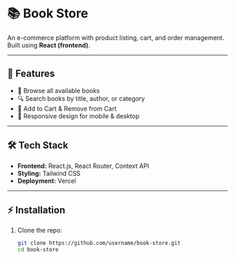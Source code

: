 
# 📚 Book Store

An e-commerce platform with product listing, cart, and order management.  
Built using **React (frontend)**.  

---

## 🚀 Features
- 📖 Browse all available books
- 🔍 Search books by title, author, or category
- 🛒 Add to Cart & Remove from Cart
- 📱 Responsive design for mobile & desktop

---

## 🛠 Tech Stack
- **Frontend:** React.js, React Router, Context API
- **Styling:** Tailwind CSS
- **Deployment:** Vercel

---

## ⚡ Installation
1. Clone the repo:
   ```bash
   git clone https://github.com/username/book-store.git
   cd book-store
